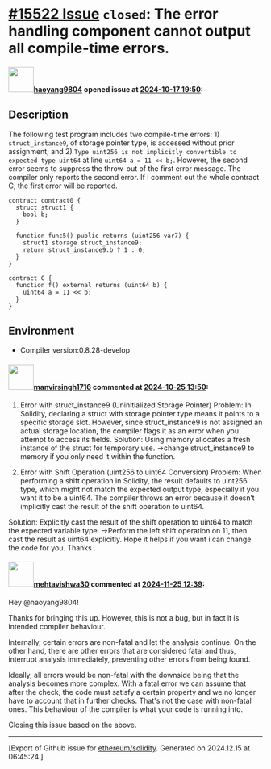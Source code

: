 # [\#15522 Issue](https://github.com/ethereum/solidity/issues/15522) `closed`: The error handling component cannot output all compile-time errors.

#### <img src="https://avatars.githubusercontent.com/u/34816323?u=30559e19824fd038b33dc4b466b8a5600cee5b15&v=4" width="50">[haoyang9804](https://github.com/haoyang9804) opened issue at [2024-10-17 19:50](https://github.com/ethereum/solidity/issues/15522):

<!--## Prerequisites

- First, many thanks for taking part in the community. We really appreciate that.
- We realize there is a lot of information requested here. We ask only that you do your best to provide as much information as possible so we can better help you.
- Support questions are better asked in one of the following locations:
    - [Solidity chat](https://gitter.im/ethereum/solidity)
    - [Stack Overflow](https://ethereum.stackexchange.com/)
- Ensure the issue isn't already reported.
- The issue should be reproducible with the latest solidity version; however, this isn't a hard requirement and being reproducible with an older version is sufficient.

*Delete the above section and the instructions in the sections below before submitting*
-->

## Description

The following test program includes two compile-time errors: 1) `struct_instance9`, of storage pointer type, is accessed without prior assignment; and 2) `Type uint256 is not implicitly convertible to expected type uint64` at line `uint64 a = 11 << b;`.
However, the second error seems to suppress the throw-out of the first error message. The compiler only reports the second error. If I comment out the whole contract C, the first error will be reported.
```solidity
contract contract0 {
  struct struct1 {
    bool b;
  }

  function func5() public returns (uint256 var7) {
    struct1 storage struct_instance9;
    return struct_instance9.b ? 1 : 0;
  }
}

contract C {
  function f() external returns (uint64 b) {
    uint64 a = 11 << b;
  }
}
```

## Environment

- Compiler version:0.8.28-develop



#### <img src="https://avatars.githubusercontent.com/u/168892034?v=4" width="50">[manvirsingh1716](https://github.com/manvirsingh1716) commented at [2024-10-25 13:50](https://github.com/ethereum/solidity/issues/15522#issuecomment-2437836324):

1. Error with struct_instance9 (Uninitialized Storage Pointer)
Problem: In Solidity, declaring a struct with storage pointer type means it points to a specific storage slot. However, since struct_instance9 is not assigned an actual storage location, the compiler flags it as an error when you attempt to access its fields.
Solution:  Using memory allocates a fresh instance of the struct for temporary use.
->change struct_instance9 to memory if you only need it within the function.

2. Error with Shift Operation (uint256 to uint64 Conversion)
Problem: When performing a shift operation in Solidity, the result defaults to uint256 type, which might not match the expected output type, especially if you want it to be a uint64. The compiler throws an error because it doesn’t implicitly cast the result of the shift operation to uint64.

Solution: Explicitly cast the result of the shift operation to uint64 to match the expected variable type.
->Perform the left shift operation on 11, then cast the result as uint64 explicitly.
Hope it helps if you want i can change the code for you. Thanks .

#### <img src="https://avatars.githubusercontent.com/u/32997409?u=b4f328ebdfeb0517e767cf91f267149f15bc3d7c&v=4" width="50">[mehtavishwa30](https://github.com/mehtavishwa30) commented at [2024-11-25 12:39](https://github.com/ethereum/solidity/issues/15522#issuecomment-2497913405):

Hey @haoyang9804!

Thanks for bringing this up. However, this is not a bug, but in fact it is intended compiler behaviour.

Internally, certain errors are non-fatal and let the analysis continue. On the other hand, there are other errors that are considered fatal and thus, interrupt analysis immediately, preventing other errors from being found.

Ideally, all errors would be non-fatal with the downside being that the analysis becomes more complex. With a fatal error we can assume that after the check, the code must satisfy a certain property and we no longer have to account that in further checks. That's not the case with non-fatal ones. This behaviour of the compiler is what your code is running into.

Closing this issue based on the above.


-------------------------------------------------------------------------------



[Export of Github issue for [ethereum/solidity](https://github.com/ethereum/solidity). Generated on 2024.12.15 at 06:45:24.]
